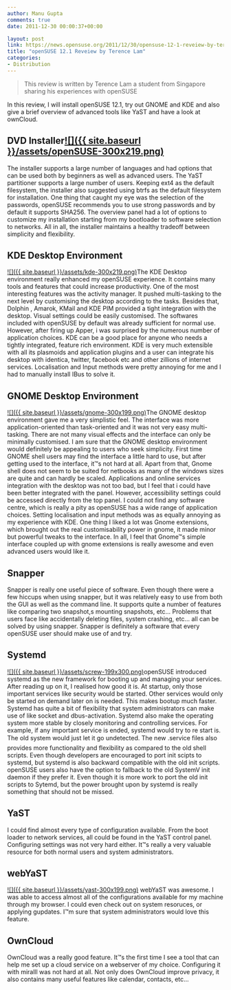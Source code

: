 ```yaml
---
author: Manu Gupta
comments: true
date: 2011-12-30 00:00:37+00:00

layout: post
link: https://news.opensuse.org/2011/12/30/opensuse-12-1-reveiew-by-terence-lam/
title: "openSUSE 12.1 Reveiew by Terence Lam"
categories:
- Distribution
---
```



<blockquote>This review is written by Terence Lam a student from Singapore sharing his experiences with openSUSE</blockquote>


In this review, I will install openSUSE 12.1, try out GNOME and KDE and also give a brief overview of advanced tools like YaST and have a look at ownCloud.


## DVD Installer[![]({{ site.baseurl }}/assets/openSUSE-300x219.png)](https://news.opensuse.org/2011/12/30/opensuse-12-1-reveiew-by-terence-lam/opensuse-2/)


The installer supports a large number of languages and had options that can be used both by beginners as well as advanced users. The YaST partitioner supports a large number of users. Keeping ext4 as the default filesystem, the installer also suggested using btrfs as the default filesystem for installation. One thing that caught my eye was the selection of the passwords, openSUSE recommends you to use strong passwords and by default it supports SHA256. The overview panel had a lot of options to customize my installation starting from my bootloader to software selection to networks. All in all, the installer maintains a healthy tradeoff between simplicity and flexibility.


## KDE Desktop Environment


[![]({{ site.baseurl }}/assets/kde-300x219.png)](https://news.opensuse.org/2011/12/30/opensuse-12-1-reveiew-by-terence-lam/kde/)The KDE Desktop environment really enhanced my openSUSE experience. It contains many tools and features that could increase productivity. One of the most interesting features was the activity manager. It pushed multi-tasking to the next level by customising the desktop according to the tasks. Besides that, Dolphin , Amarok, KMail and KDE PIM provided a tight integration with the desktop. Visual settings could be easily customised. The softwares included with openSUSE by default was already sufficient for normal use. However, after firing up Apper, i was surprised by the numerous number of application choices. KDE can be a good place for anyone who needs a tightly integrated, feature rich environment. KDE is very much extensible with all its plasmoids and application plugins and a user can integrate his desktop with identica, twitter, facebook etc and other zillions of internet services. Localisation and Input methods were pretty annoying for me and I had to manually install IBus to solve it.


## GNOME Desktop Environment


[![]({{ site.baseurl }}/assets/gnome-300x199.png)](https://news.opensuse.org/2011/12/30/opensuse-12-1-reveiew-by-terence-lam/gnome-5/)The GNOME desktop environment gave me a very simplistic feel. The interface was more application-oriented than task-oriented and it was not very easy multi-tasking. There are not many visual effects and the interface can only be minimally customised. I am sure that the GNOME desktop environment would definitely be appealing to users who seek simplicity. First time GNOME shell users may find the interface a little hard to use, but after getting used to the interface, it™s not hard at all. Apart from that, Gnome shell does not seem to be suited for netbooks as many of the windows sizes are quite and can hardly be scaled. Applications and online services integration with the desktop was not too bad, but I feel that i could have been better integrated with the panel. However, accessibility settings could be accessed directly from the top panel. I could not find any software centre, which is really a pity as openSUSE has a wide range of application choices. Setting localisation and input methods was as equally annoying as my experience with KDE. One thing I liked a lot was Gnome extensions, which brought out the real customisability power in gnome, it made minor but powerful tweaks to the interface. In all, I feel that Gnome™s simple interface coupled up with gnome extensions is really awesome and even advanced users would like it.


## Snapper


Snapper is really one useful piece of software. Even though there were a few hiccups when using snapper, but it was relatively easy to use from both the GUI as well as the command line. It supports quite a number of features like comparing two snapshot,s mounting snapshots, etc... Problems that users face like accidentally deleting files, system crashing, etc... all can be solved by using snapper. Snapper is definitely a software that every openSUSE user should make use of and try.


## Systemd


[
](https://news.opensuse.org/?attachment_id=12351)
[![]({{ site.baseurl }}/assets/screw-199x300.png)](https://news.opensuse.org/2011/12/30/opensuse-12-1-reveiew-by-terence-lam/screw/)openSUSE introduced systemd as the new framework for booting up and managing your services. After reading up on it, I realised how good it is. At startup, only those important services like security would be started. Other services would only be started on demand later on is needed. This makes bootup much faster. Systemd has quite a bit of flexibility that system administrators can make use of like socket and dbus-activation. Systemd also make the operating system more stable by closely monitoring and controlling services. For example, if any important service is ended, systemd would try to re start is. The old system would just let it go undetected. The new .service files also provides more functionality and flexibility as compared to the old shell scripts. Even though developers are encouraged to port init scipts to systemd, but systemd is also backward compatible with the old init scripts. openSUSE users also have the option to fallback to the old SystemV init daemon if they prefer it. Even though it is more work to port the old init scripts to Sytemd, but the power brought upon by systemd is really something that should not be missed.


## YaST


I could find almost every type of configuration available. From the boot loader to network services, all could be found in the YaST control panel. Configuring settings was not very hard either. It™s really a very valuable resource for both normal users and system administrators.


## webYaST


[![]({{ site.baseurl }}/assets/yast-300x199.png)](https://news.opensuse.org/2011/12/30/opensuse-12-1-reveiew-by-terence-lam/yast/)
webYaST was awesome. I was able to access almost all of the configurations available for my machine through my browser. I could even check out on system resoruces, or applying gupdates. I™m sure that system administrators would love this feature.


## OwnCloud


OwnCloud was a really good feature. It™s the first time I see a tool that can help me set up a cloud service on a webserver of my choice. Configuring it with miralll was not hard at all. Not only does OwnCloud improve privacy, it also contains many useful features like calendar, contacts, etc...		
